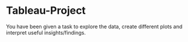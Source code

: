 # Tableau-Project
You have been given a task to explore the data, create different plots and interpret useful insights/findings.
